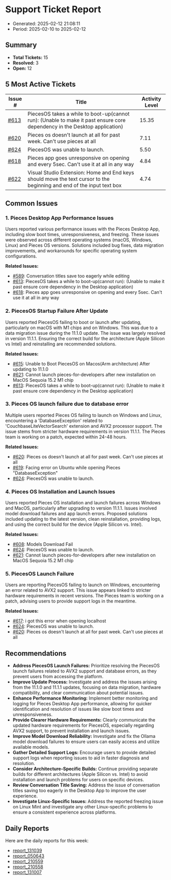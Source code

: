 # Support Ticket Report
- Generated: 2025-02-12 21:08:11
- Period: 2025-02-10 to 2025-02-12

## Summary
- **Total Tickets:** 15
- **Resolved:** 3
- **Open:** 12

## 5 Most Active Tickets
| Issue # | Title | Activity Level |
|---------|-------|----------------|
| [#613](https://github.com/pieces-app/support/issues/613) | PiecesOS takes a while to boot-up(cannot run): (Unable to make it past ensure core dependency in the Desktop application) | 15.35 |
| [#620](https://github.com/pieces-app/support/issues/620) | Pieces os doesn't launch at all for past week. Can't use pieces at all | 7.11 |
| [#624](https://github.com/pieces-app/support/issues/624) | PiecesOS was unable to launch. | 5.50 |
| [#618](https://github.com/pieces-app/support/issues/618) | Pieces app goes unresponsive on opening and every 5sec. Can't use it at all in any way | 4.84 |
| [#622](https://github.com/pieces-app/support/issues/622) | Visual Studio Extension: Home and End keys should move the text cursor to the beginning and end of the input text box | 4.74 |

## Common Issues
### 1. Pieces Desktop App Performance Issues
Users reported various performance issues with the Pieces Desktop App, including slow boot times, unresponsiveness, and freezing. These issues were observed across different operating systems (macOS, Windows, Linux) and Pieces OS versions. Solutions included bug fixes, data migration improvements, and workarounds for specific operating system configurations.

**Related Issues:**
- [#589](https://github.com/pieces-app/support/issues/589): Conversation titles save too eagerly while editing
- [#613](https://github.com/pieces-app/support/issues/613): PiecesOS takes a while to boot-up(cannot run): (Unable to make it past ensure core dependency in the Desktop application)
- [#618](https://github.com/pieces-app/support/issues/618): Pieces app goes unresponsive on opening and every 5sec. Can't use it at all in any way

### 2. PiecesOS Startup Failure After Update
Users reported PiecesOS failing to boot or launch after updating, particularly on macOS with M1 chips and on Windows. This was due to a data migration issue during the 11.1.0 update. The issue was largely resolved in version 11.1.1.  Ensuring the correct build for the architecture (Apple Silicon vs Intel) and reinstalling are recommended solutions.

**Related Issues:**
- [#615](https://github.com/pieces-app/support/issues/615): Unable to Boot PiecesOS on Macos(Arm architecture) After updating to 11.1.0
- [#621](https://github.com/pieces-app/support/issues/621): Cannot launch pieces-for-developers after new installation on MacOS Sequoia 15.2 M1 chip
- [#613](https://github.com/pieces-app/support/issues/613): PiecesOS takes a while to boot-up(cannot run): (Unable to make it past ensure core dependency in the Desktop application)

### 3. Pieces OS launch failure due to database error
Multiple users reported Pieces OS failing to launch on Windows and Linux, encountering a 'DatabaseException' related to 'CouchbaseLiteVectorSearch' extension and AVX2 processor support. The issue stems from stricter hardware requirements in version 11.1.1. The Pieces team is working on a patch, expected within 24-48 hours.

**Related Issues:**
- [#620](https://github.com/pieces-app/support/issues/620): Pieces os doesn't launch at all for past week. Can't use pieces at all
- [#619](https://github.com/pieces-app/support/issues/619): Facing error on Ubuntu while opening Pieces "DatabaseException"
- [#624](https://github.com/pieces-app/support/issues/624): PiecesOS was unable to launch.

### 4. Pieces OS Installation and Launch Issues
Users reported Pieces OS installation and launch failures across Windows and MacOS, particularly after upgrading to version 11.1.1.  Issues involved model download failures and app launch errors. Proposed solutions included updating to the latest version, clean reinstallation, providing logs, and using the correct build for the device (Apple Silicon vs. Intel).

**Related Issues:**
- [#608](https://github.com/pieces-app/support/issues/608): Models Download Fail
- [#624](https://github.com/pieces-app/support/issues/624): PiecesOS was unable to launch.
- [#621](https://github.com/pieces-app/support/issues/621): Cannot launch pieces-for-developers after new installation on MacOS Sequoia 15.2 M1 chip

### 5. PiecesOS Launch Failure
Users are reporting PiecesOS failing to launch on Windows, encountering an error related to AVX2 support. This issue appears linked to stricter hardware requirements in recent versions. The Pieces team is working on a patch, advising users to provide support logs in the meantime.

**Related Issues:**
- [#617](https://github.com/pieces-app/support/issues/617): i got this error when opening localhost
- [#624](https://github.com/pieces-app/support/issues/624): PiecesOS was unable to launch.
- [#620](https://github.com/pieces-app/support/issues/620): Pieces os doesn't launch at all for past week. Can't use pieces at all


## Recommendations
- **Address PiecesOS Launch Failures:** Prioritize resolving the PiecesOS launch failures related to AVX2 support and database errors, as they prevent users from accessing the platform.
- **Improve Update Process:** Investigate and address the issues arising from the 11.1.0 and 11.1.1 updates, focusing on data migration, hardware compatibility, and clear communication about potential issues.
- **Enhance Performance Monitoring:** Implement better monitoring and logging for Pieces Desktop App performance, allowing for quicker identification and resolution of issues like slow boot times and unresponsiveness.
- **Provide Clearer Hardware Requirements:** Clearly communicate the updated hardware requirements for PiecesOS, especially regarding AVX2 support, to prevent installation and launch issues.
- **Improve Model Download Reliability:** Investigate and fix the Ollama model download failures to ensure users can easily access and utilize available models.
- **Gather Detailed Support Logs:** Encourage users to provide detailed support logs when reporting issues to aid in faster diagnosis and resolution.
- **Consider Architecture-Specific Builds:** Continue providing separate builds for different architectures (Apple Silicon vs. Intel) to avoid installation and launch problems for users on specific devices.
- **Review Conversation Title Saving:** Address the issue of conversation titles saving too eagerly in the Desktop App to improve the user experience.
- **Investigate Linux-Specific Issues:** Address the reported freezing issue on Linux Mint and investigate any other Linux-specific problems to ensure a consistent experience across platforms.

## Daily Reports
Here are the daily reports for this week:

- [report_131039](daily/2025-02-11/report_131039.md)
- [report_050643](daily/2025-02-11/report_050643.md)
- [report_210559](daily/2025-02-11/report_210559.md)
- [report_210558](daily/2025-02-12/report_210558.md)
- [report_131007](daily/2025-02-12/report_131007.md)
